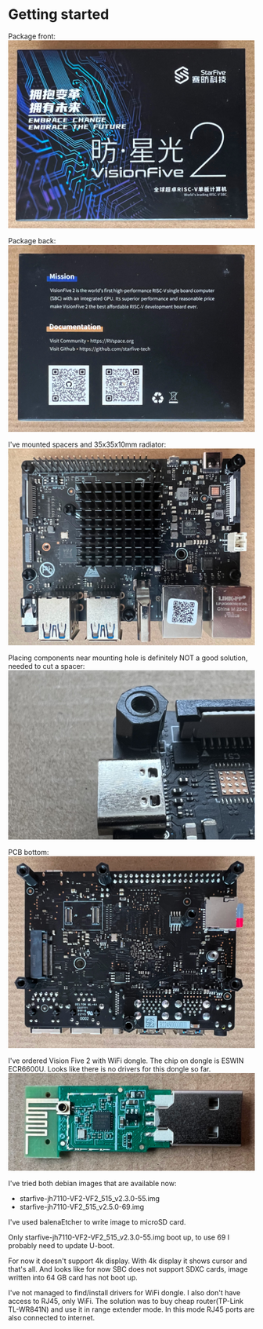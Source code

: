 # Getting started

Package front:
<br /><img src="./img/package_top.jpg">

Package back:
<br /><img src="./img/package_bottom.jpg">

I've mounted spacers and 35x35x10mm radiator:
<br /><img src="./img/pcb_top.jpg">

Placing components near mounting hole is definitely NOT a good solution, needed to cut a spacer:
<br /><img src="./img/components_near_hole.jpg">

PCB bottom:
<br /><img src="./img/pcb_bot.jpg">

I've ordered Vision Five 2 with WiFi dongle.
The chip on dongle is ESWIN ECR6600U. Looks like there is no drivers for this dongle so far.
<br /><img src="./img/dongle.jpg">

I've tried both debian images that are available now:
- starfive-jh7110-VF2-VF2_515_v2.3.0-55.img
- starfive-jh7110-VF2_515_v2.5.0-69.img

I've used balenaEtcher to write image to microSD card.

Only starfive-jh7110-VF2-VF2_515_v2.3.0-55.img boot up, to use 69 I probably need to update U-boot.

For now it doesn't support 4k display. With 4k display it shows cursor and that's all.
And looks like for now SBC does not support SDXC cards, image written into 64 GB card has not boot up.

I've not managed to find/install drivers for WiFi dongle. I also don't have access to RJ45, only WiFi. The solution was to buy cheap router(TP-Link TL-WR841N) and use it in range extender mode.
In this mode RJ45 ports are also connected to internet.
